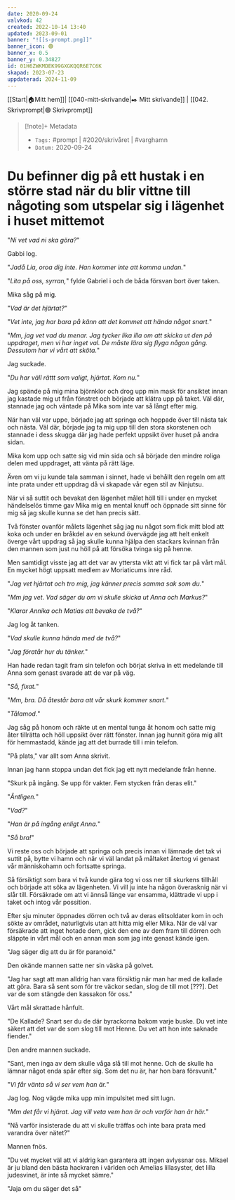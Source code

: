 ```yaml
---
date: 2020-09-24
valvkod: 42
created: 2022-10-14 13:40
updated: 2023-09-01
banner: "![[s-prompt.png]]"
banner_icon: 🟢
banner_x: 0.5
banner_y: 0.34827
id: 01H6ZWKMDEK99GXGKQQR6E7C6K
skapad: 2023-07-23
uppdaterad: 2024-11-09
---
```

[[Start|🏠Mitt hem]]| [[040-mitt-skrivande|✒️ Mitt skrivande]] | [[042. Skrivprompt|🟢 Skrivprompt]]

> [!note]+ Metadata
> * `Tags:`  #prompt | #2020/skrivåret | #varghamn 
> * `Datum:` 2020-09-24

# Du befinner dig på ett hustak i en större stad när du blir vittne till någoting som utspelar sig i lägenhet i huset mittemot

"*Ni vet vad ni ska göra?*"

Gabbi log.

"*Jadå Lia, oroa dig inte. Han kommer inte att komma undan.*"

"*Lita på oss, syrran,*" fylde Gabriel i och de båda försvan bort över taken.

Mika såg på mig.

"*Vad är det hjärtat?*"

"*Vet inte, jag har bara på känn att det kommet att hända något snart.*"

"*Mm, jag vet vad du menar. Jag tycker lika illa om att skicka ut den på uppdraget, men vi har inget val. De måste lära sig flyga någon gång. Dessutom har vi vårt att sköta.*"

Jag suckade.

"*Du har väll rättt som valigt, hjärtat. Kom nu.*"

Jag spände på mig mina björnklor och drog upp min mask för ansiktet innan jag kastade mig ut från fönstret och började att klätra upp på taket. Väl där, stannade jag och väntade på Mika som inte var så långt efter mig.

När han väl var uppe, började jag att springa och hoppade över till nästa tak och nästa. Väl där, började jag ta mig upp till den stora skorstenen och stannade i dess skugga där jag hade perfekt uppsikt över huset på andra sidan.

Mika kom upp och satte sig vid min sida och så började den mindre roliga delen med uppdraget, att vänta på rätt läge.

Även om vi ju kunde tala samman i sinnet, hade vi behållt den regeln om att inte prata under ett uppdrag då vi skapade vår egen stil av Ninjutsu.

När vi så suttit och bevakat den lägenhet målet höll till i under en mycket händelselös timme gav Mika mig en mental knuff och öppnade sitt sinne för mig så jag skulle kunna se det han precis sätt.

Två fönster ovanför målets lägenhet såg jag nu något som fick mitt blod att koka och under en bråkdel av en sekund övervägde jag att helt enkelt överge vårt uppdrag så jag skulle kunna hjälpa den stackars kvinnan från den mannen som just nu höll på att försöka tvinga sig på henne.

Men samtidigt visste jag att det var av yttersta vikt att vi fick tar på vårt mål. En mycket högt uppsatt medlem av Moriaticums inre råd.

"*Jag vet hjärtat och tro mig, jag känner precis samma sak som du.*"

"*Mm jag vet. Vad säger du om vi skulle skicka ut Anna och Markus?*"

"*Klarar Annika och Matias att bevaka de två?*"

Jag log åt tanken.

"*Vad skulle kunna hända med de två?*"

"*Jag föratår hur du tänker.*"

Han hade redan tagit fram sin telefon och börjat skriva in ett medelande till Anna som genast svarade att de var på väg.

"*Så, fixat.*"

"*Mm, bra. Då åtestår bara att vår skurk kommer snart.*"

"*Tålamod.*"

Jag såg på honom och räkte ut en mental tunga åt honom och satte mig åter tillrätta och höll uppsikt över rätt fönster. Innan jag hunnit göra mig allt för hemmastadd, kände jag att det burrade till i min telefon.

"På plats," var allt som Anna skrivit. 

Innan jag hann stoppa undan det fick jag ett nytt medelande från henne.

"Skurk på ingång. Se upp för vakter. Fem stycken från deras elit."

"*Äntligen.*"

"*Vad?*"

"*Han är på ingång enligt Anna.*"

"*Så bra!*"

Vi reste oss och började att springa och precis innan vi lämnade det tak vi suttit på, bytte vi hamn och när vi väl landat på måltaket återtog vi genast vår människohamn och fortsatte springa.

Så försiktigt som bara vi två kunde gära tog vi oss ner till skurkens tillhåll och började att söka av lägenheten. Vi vill ju inte ha någon överasknig när vi slår till. Försäkrade om att vi ännså länge var ensamma, klättrade vi upp i taket och intog vår possition.

Efter sju minuter öppnades dörren och två av deras elitsoldater kom in och sökte av området, naturligtvis utan att hitta mig eller Mika. När de väl var försäkrade att inget hotade dem, gick den ene av dem fram till dörren och släppte in vårt mål och en annan man som jag inte genast kände igen.

"Jag säger dig att du är för paranoid."

Den okände mannen satte ner sin väska på golvet.

"Jag har sagt att man alldrig han vara försiktig när man har med de kallade att göra. Bara så sent som för tre väckor sedan, slog de till mot [???]. Det var de som stängde den kassakon för oss."

Vårt mål skrattade hånfult.

"De Kallade? Snart ser du de där byrackorna bakom varje buske. Du vet inte säkert att det var de som slog till mot Henne. Du vet att hon inte saknade fiender."

Den andre mannen suckade.

"Sant, men inga av dem skulle våga slå till mot henne. Och de skulle ha lämnar något enda spår efter sig. Som det nu är, har hon bara försvunit."

"*Vi får vänta så vi ser vem han är.*"

Jag log. Nog vägde mika upp min impulsitet med sitt lugn.

"*Mm det får vi hjärat. Jag vill veta vem han är och varför han är här.*"

"Nå varför insisterade du att vi skulle träffas och inte bara prata med varandra över nätet?"

Mannen fnös.

"Du vet mycket väl att vi aldrig kan garantera att ingen avlyssnar oss. Mikael är ju bland den bästa hackraren i världen och Amelias lillasyster, det lilla judesvinet, är inte så mycket sämre."

"Jaja om du säger det så"
